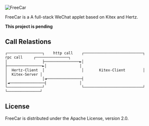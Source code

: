 ![FreeCar](https://picture.lanlance.cn/i/2022/12/07/639050f2c7b76.png)

FreeCar is a A full-stack WeChat applet based on Kitex and Hertz.

**This project is pending**

## Call Relastions

```
┌────────────────┐    http call    ┌───────────────────────────┐    rpc call     ┌───────────────┐
│                ├────────────────►│                           ├────────────────►│               │
│  Hertz-Client  │                 │       Kitex-Client        │                 │  Kitex-Server │
│                │◄────────────────┤                           │◄────────────────┤               │
└────────────────┘                 └───────────────────────────┘                 └───────────────┘
```

## License

FreeCar is distributed under the Apache License, version 2.0.
